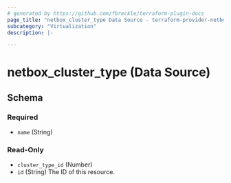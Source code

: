 ```yaml
---
# generated by https://github.com/fbreckle/terraform-plugin-docs
page_title: "netbox_cluster_type Data Source - terraform-provider-netbox"
subcategory: "Virtualization"
description: |-

---
```


# netbox_cluster_type (Data Source)





<!-- schema generated by tfplugindocs -->
## Schema

### Required

- `name` (String)

### Read-Only

- `cluster_type_id` (Number)
- `id` (String) The ID of this resource.
